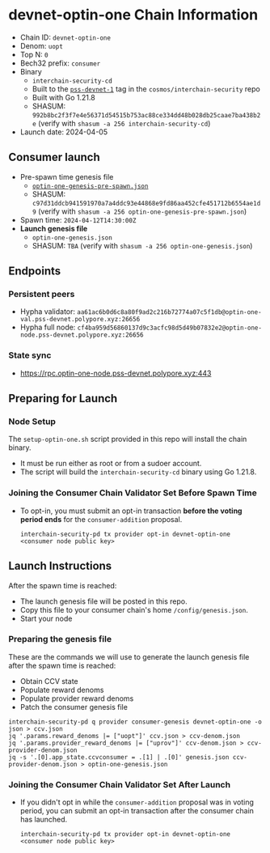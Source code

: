 # devnet-optin-one Chain Information

* Chain ID: `devnet-optin-one`
* Denom: `uopt`
* Top N: `0`
* Bech32 prefix: `consumer`
* Binary
  * `interchain-security-cd`
  * Built to the [`pss-devnet-1`](https://github.com/cosmos/interchain-security/releases/tag/pss-devnet-1) tag in the `cosmos/interchain-security` repo
  * Built with Go 1.21.8
  * SHASUM: `992b8bc2f3f7e4e56371d54515b753ac88ce334dd48b028db25caae7ba438b2e` (verify with `shasum -a 256 interchain-security-cd`)
* Launch date: 2024-04-05

## Consumer launch

* Pre-spawn time genesis file
  * [`optin-one-genesis-pre-spawn.json`](./optin-one-genesis-pre-spawn.json)
  * SHASUM: `c97d31ddcb941591970a7a4ddc93e44868e9fd86aa452cfe451712b6554ae1d9` (verify with `shasum -a 256 optin-one-genesis-pre-spawn.json`)
* Spawn time: `2024-04-12T14:30:00Z`
* **Launch genesis file**
  * `optin-one-genesis.json`
  * SHASUM: `TBA` (verify with `shasum -a 256 optin-one-genesis.json`)

## Endpoints

### Persistent peers

* Hypha validator: `aa61ac6b0d6c8a80f9ad2c216b72774a07c5f1db@optin-one-val.pss-devnet.polypore.xyz:26656`
* Hypha full node: `cf4ba959d56860137d9c3acfc98d5d49b07832e2@optin-one-node.pss-devnet.polypore.xyz:26656`

### State sync

* https://rpc.optin-one-node.pss-devnet.polypore.xyz:443

## Preparing for Launch

### Node Setup

The `setup-optin-one.sh` script provided in this repo will install the chain binary.
* It must be run either as root or from a sudoer account.
* The script will build the `interchain-security-cd` binary using Go 1.21.8.

### Joining the Consumer Chain Validator Set Before Spawn Time

* To opt-in, you must submit an opt-in transaction **before the voting period ends** for the `consumer-addition` proposal.
  ```
  interchain-security-pd tx provider opt-in devnet-optin-one <consumer node public key>
  ```

## Launch Instructions

After the spawn time is reached:
  * The launch genesis file will be posted in this repo.
  * Copy this file to your consumer chain's home `/config/genesis.json`.
  * Start your node

### Preparing the genesis file

These are the commands we will use to generate the launch genesis file after the spawn time is reached:

* Obtain CCV state
* Populate reward denoms
* Populate provider reward denoms
* Patch the consumer genesis file
```
interchain-security-pd q provider consumer-genesis devnet-optin-one -o json > ccv.json
jq '.params.reward_denoms |= ["uopt"]' ccv.json > ccv-denom.json
jq '.params.provider_reward_denoms |= ["uprov"]' ccv-denom.json > ccv-provider-denom.json
jq -s '.[0].app_state.ccvconsumer = .[1] | .[0]' genesis.json ccv-provider-denom.json > optin-one-genesis.json
```

### Joining the Consumer Chain Validator Set After Launch

* If you didn't opt in while the `consumer-addition` proposal was in voting period, you can submit an opt-in transaction after the consumer chain has launched.
  ```
  interchain-security-pd tx provider opt-in devnet-optin-one <consumer node public key>
  ```
